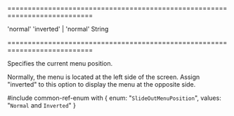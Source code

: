 ===========================================================================
<!--default-->'normal'<!--/default-->
<!--acceptValues-->'inverted' | 'normal'<!--/acceptValues-->
<!--type-->String<!--/type-->
===========================================================================

<!--shortDescription-->
Specifies the current menu position.
<!--/shortDescription-->

<!--fullDescription-->
Normally, the menu is located at the left side of the screen. Assign "inverted" to this option to display the menu at the opposite side.

#include common-ref-enum with {
    enum: "`SlideOutMenuPosition`",
    values: "`Normal` and `Inverted`"
}
<!--/fullDescription-->